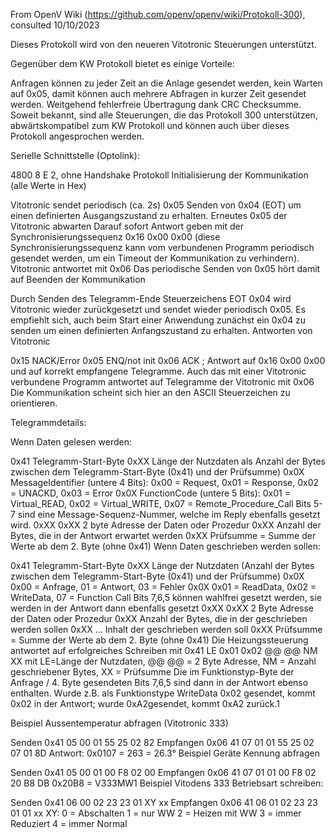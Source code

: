 From OpenV Wiki (https://github.com/openv/openv/wiki/Protokoll-300), consulted 10/10/2023

Dieses Protokoll wird von den neueren Vitotronic Steuerungen unterstützt.

Gegenüber dem KW Protokoll bietet es einige Vorteile:

Anfragen können zu jeder Zeit an die Anlage gesendet werden, kein Warten auf 0x05, damit können auch mehrere Abfragen in kurzer Zeit gesendet werden.
Weitgehend fehlerfreie Übertragung dank CRC Checksumme.
Soweit bekannt, sind alle Steuerungen, die das Protokoll 300 unterstützen, abwärtskompatibel zum KW Protokoll und können auch über dieses Protokoll angesprochen werden.

Serielle Schnittstelle (Optolink):

4800 8 E 2, ohne Handshake Protokoll
Initialisierung der Kommunikation (alle Werte in Hex)

Vitotronic sendet periodisch (ca. 2s) 0x05
Senden von 0x04 (EOT) um einen definierten Ausgangszustand zu erhalten.
Erneutes 0x05 der Vitotronic abwarten
Darauf sofort Antwort geben mit der Synchronisierungssequenz 0x16 0x00 0x00 (diese Synchronisierungssequenz kann vom verbundenen Programm periodisch gesendet werden, um ein Timeout der Kommunikation zu verhindern).
Vitotronic antwortet mit 0x06
Das periodische Senden von 0x05 hört damit auf
Beenden der Kommunikation

Durch Senden des Telegramm-Ende Steuerzeichens EOT 0x04 wird Vitotronic wieder zurückgesetzt und sendet wieder periodisch 0x05.
Es empfiehlt sich, auch beim Start einer Anwendung zunächst ein 0x04 zu senden um einen definierten Anfangszustand zu erhalten.
Antworten von Vitotronic

0x15 NACK/Error
0x05 ENQ/not init
0x06 ACK ; Antwort auf 0x16 0x00 0x00 und auf korrekt empfangene Telegramme. Auch das mit einer Vitotronic verbundene Programm antwortet auf Telegramme der Vitotronic mit 0x06
Die Kommunikation scheint sich hier an den ASCII Steuerzeichen zu orientieren.

Telegrammdetails:

Wenn Daten gelesen werden:

0x41 Telegramm-Start-Byte
0xXX Länge der Nutzdaten als Anzahl der Bytes zwischen dem Telegramm-Start-Byte (0x41) und der Prüfsumme)
0x0X MessageIdentifier (untere 4 Bits): 0x00 = Request, 0x01 = Response, 0x02 = UNACKD, 0x03 = Error
0x0X FunctionCode (untere 5 Bits): 0x01 = Virtual_READ, 0x02 = Virtual_WRITE, 0x07 = Remote_Procedure_Call
Bits 5-7 sind eine Message-Sequenz-Nummer, welche im Reply ebenfalls gesetzt wird.
0xXX 0xXX 2 byte Adresse der Daten oder Prozedur
0xXX Anzahl der Bytes, die in der Antwort erwartet werden
0xXX Prüfsumme = Summe der Werte ab dem 2. Byte (ohne 0x41)
Wenn Daten geschrieben werden sollen:

0x41 Telegramm-Start-Byte
0xXX Länge der Nutzdaten (Anzahl der Bytes zwischen dem Telegramm-Start-Byte (0x41) und der Prüfsumme)
0x0X 0x00 = Anfrage, 01 = Antwort, 03 = Fehler
0x0X 0x01 = ReadData, 0x02 = WriteData, 07 = Function Call
Bits 7,6,5 können wahlfrei gesetzt werden, sie werden in der Antwort dann ebenfalls gesetzt
0xXX 0xXX 2 Byte Adresse der Daten oder Prozedur
0xXX Anzahl der Bytes, die in der geschrieben werden sollen
0xXX ... Inhalt der geschrieben werden soll
0xXX Prüfsumme = Summe der Werte ab dem 2. Byte (ohne 0x41)
Die Heizungssteuerung antwortet auf erfolgreiches Schreiben mit 0x41 LE 0x01 0x02 @@ @@ NM XX mit LE=Länge der Nutzdaten, @@ @@ = 2 Byte Adresse, NM = Anzahl geschriebener Bytes, XX = Prüfsumme
Die im Funktionstyp-Byte der Anfrage / 4. Byte gesendeten Bits 7,6,5 sind dann in der Antwort ebenso enthalten. Wurde z.B. als Funktionstype WriteData 0x02 gesendet, kommt 0x02 in der Antwort; wurde 0xA2gesendet, kommt 0xA2 zurück.1

Beispiel Aussentemperatur abfragen (Vitotronic 333)

Senden 0x41 05 00 01 55 25 02 82
Empfangen 0x06 41 07 01 01 55 25 02 07 01 8D
Antwort: 0x0107 = 263 = 26.3°
Beispiel Geräte Kennung abfragen

Senden 0x41 05 00 01 00 F8 02 00
Empfangen 0x06 41 07 01 01 00 F8 02 20 B8 DB
0x20B8 = V333MW1
Beispiel Vitodens 333 Betriebsart schreiben:

Senden 0x41 06 00 02 23 23 01 XY xx
Empfangen 0x06 41 06 01 02 23 23 01 01 xx
XY:
0 = Abschalten
1 = nur WW
2 = Heizen mit WW
3 = immer Reduziert
4 = immer Normal